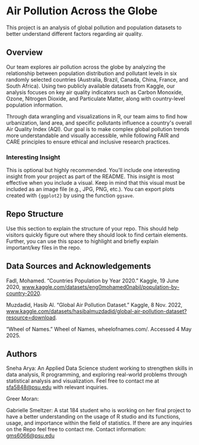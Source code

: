 # Air Pollution Across the Globe

This project is an analysis of global pollution and population datasets to better understand different factors regarding air quality.

## Overview

Our team explores air pollution across the globe by analyzing the relationship between population distribution and pollutant levels in six randomly selected countries (Australia, Brazil, Canada, China, France, and South Africa). Using two publicly available datasets from Kaggle, our analysis focuses on key air quality indicators such as Carbon Monoxide, Ozone, Nitrogen Dioxide, and Particulate Matter, along with country-level population information.

Through data wrangling and visualizations in R, our team aims to find how urbanization, land area, and specific pollutants influence a country's overall Air Quality Index (AQI). Our goal is to make complex global pollution trends more understandable and visually accessible, while following FAIR and CARE principles to ensure ethical and inclusive research practices.

### Interesting Insight

This is optional but highly recommended. You'll include one interesting insight from your project as part of the README. This insight is most effective when you include a visual. Keep in mind that this visual must be included as an image file (e.g., JPG, PNG, etc.). You can export plots created with `{ggplot2}` by using the function `ggsave`.

## Repo Structure

Use this section to explain the structure of your repo. This should help visitors quickly figure out where they should look to find certain elements. Further, you can use this space to highlight and briefly explain important/key files in the repo.

## Data Sources and Acknowledgements

Fadl, Mohamed. “Countries Population by Year 2020.” Kaggle, 19 June 2020, www.kaggle.com/datasets/eng0mohamed0nabil/population-by-country-2020. 

Muzdadid, Hasib Al. “Global Air Pollution Dataset.” Kaggle, 8 Nov. 2022, www.kaggle.com/datasets/hasibalmuzdadid/global-air-pollution-dataset?resource=download.

“Wheel of Names.” Wheel of Names, wheelofnames.com/. Accessed 4 May 2025. 

## Authors

Sneha Arya:
An Applied Data Science student working to strengthen skills in data analysis, R programming, and exploring real-world problems through statistical analysis and visualization. Feel free to contact me at sfa5848@psu.edu with relevant inquiries.

Greer Moran:

Gabrielle Smeltzer: 
A stat 184 student who is working on her final project to have a better understanding on the usage of R studio and its functions, usage, and importance within the field of statistics. If there are any inquiries on the Repo feel free to contact me. Contact information: gms6066@psu.edu

